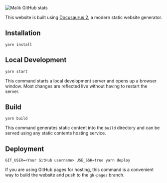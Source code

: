 ![Malik GitHub stats](https://github-readme-stats.vercel.app/api/wakatime?username=saintmalik&theme=codeSTACKr&show_icons=true&layout=compact)
 <!--```dif
+ 👋️👋️ Hello there
```-->
 <!-- I'm an application security engineer 🔓️ -- but also I work on:

devsecops 🏗️, clis/web apis with Go 🖥️, pentesting 🛠️ and jankops 🔨️

currently working with Go and in AppSec, while improving my SecOps skill set. ⚡️

### Technologies

![Linux](https://img.shields.io/badge/-Linux-000?&logo=Linux)
![Docker](https://img.shields.io/badge/-Docker-000?&logo=Docker)
![Kubernetes](https://img.shields.io/badge/-Kubernetes-000?&logo=Kubernetes)
![Terraform](https://img.shields.io/badge/-Terraform-000?&logo=Terraform)
![AWS](https://img.shields.io/badge/-AWS-000?&logo=Amazon)
![OpenTofu](https://img.shields.io/badge/-OpenTofu-000?&logo=OpenTofu) -->

This website is built using [Docusaurus 2](https://docusaurus.io/), a modern static website generator.

## Installation

```console
yarn install
```

## Local Development

```console
yarn start
```

This command starts a local development server and opens up a browser window. Most changes are reflected live without having to restart the server.

## Build

```console
yarn build
```

This command generates static content into the `build` directory and can be served using any static contents hosting service.

## Deployment

```console
GIT_USER=<Your GitHub username> USE_SSH=true yarn deploy
```

If you are using GitHub pages for hosting, this command is a convenient way to build the website and push to the `gh-pages` branch.
